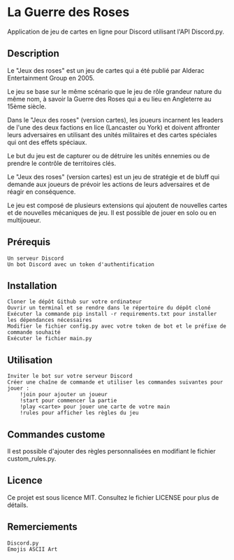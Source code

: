 # La Guerre des Roses

Application de jeu de cartes en ligne pour Discord utilisant l'API Discord.py.

## Description
Le "Jeux des roses" est un jeu de cartes qui a été publié par Alderac Entertainment Group en 2005. 

Le jeu se base sur le même scénario que le jeu de rôle grandeur nature du même nom, à savoir la Guerre des Roses qui a eu lieu en Angleterre au 15ème siècle.

Dans le "Jeux des roses" (version cartes), les joueurs incarnent les leaders de l'une des deux factions en lice (Lancaster ou York) et doivent affronter leurs adversaires en utilisant des unités militaires et des cartes spéciales qui ont des effets spéciaux. 

Le but du jeu est de capturer ou de détruire les unités ennemies ou de prendre le contrôle de territoires clés.

Le "Jeux des roses" (version cartes) est un jeu de stratégie et de bluff qui demande aux joueurs de prévoir les actions de leurs adversaires et de réagir en conséquence. 

Le jeu est composé de plusieurs extensions qui ajoutent de nouvelles cartes et de nouvelles mécaniques de jeu. Il est possible de jouer en solo ou en multijoueur.

## Prérequis

    Un serveur Discord
    Un bot Discord avec un token d'authentification

## Installation

    Cloner le dépôt Github sur votre ordinateur
    Ouvrir un terminal et se rendre dans le répertoire du dépôt cloné
    Exécuter la commande pip install -r requirements.txt pour installer les dépendances nécessaires
    Modifier le fichier config.py avec votre token de bot et le préfixe de commande souhaité
    Exécuter le fichier main.py

## Utilisation

    Inviter le bot sur votre serveur Discord
    Créer une chaîne de commande et utiliser les commandes suivantes pour jouer :
        !join pour ajouter un joueur
        !start pour commencer la partie
        !play <carte> pour jouer une carte de votre main
        !rules pour afficher les règles du jeu

## Commandes custome

Il est possible d'ajouter des règles personnalisées en modifiant le fichier custom_rules.py.

## Licence

Ce projet est sous licence MIT. Consultez le fichier LICENSE pour plus de détails.

## Remerciements

    Discord.py
    Emojis ASCII Art
